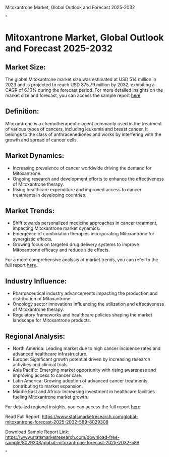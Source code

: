 Mitoxantrone Market, Global Outlook and Forecast 2025-2032

"<html>

<h1>Mitoxantrone Market, Global Outlook and Forecast 2025-2032</h1>

<h2>Market Size:</h2>
<p>The global Mitoxantrone market size was estimated at USD 514 million in 2023 and is projected to reach USD 875.79 million by 2032, exhibiting a CAGR of 6.10% during the forecast period. For more detailed insights on the market size and forecast, you can access the sample report <a href='https://www.statsmarketresearch.com/download-free-sample/8029308/global-mitoxantrone-forecast-2025-2032-589'>here</a>.</p>

<h2>Definition:</h2>
<p>Mitoxantrone is a chemotherapeutic agent commonly used in the treatment of various types of cancers, including leukemia and breast cancer. It belongs to the class of anthracenediones and works by interfering with the growth and spread of cancer cells.</p>

<h2>Market Dynamics:</h2>
<ul>
  <li>Increasing prevalence of cancer worldwide driving the demand for Mitoxantrone.</li>
  <li>Ongoing research and development efforts to enhance the effectiveness of Mitoxantrone therapy.</li>
  <li>Rising healthcare expenditure and improved access to cancer treatments in developing countries.</li>
</ul>

<h2>Market Trends:</h2>
<ul>
  <li>Shift towards personalized medicine approaches in cancer treatment, impacting Mitoxantrone market dynamics.</li>
  <li>Emergence of combination therapies incorporating Mitoxantrone for synergistic effects.</li>
  <li>Growing focus on targeted drug delivery systems to improve Mitoxantrone efficacy and reduce side effects.</li>
</ul>
<p>For a more comprehensive analysis of market trends, you can refer to the full report <a href='https://www.statsmarketresearch.com/global-mitoxantrone-forecast-2025-2032-589-8029308'>here</a>.</p>

<h2>Industry Influence:</h2>
<ul>
  <li>Pharmaceutical industry advancements impacting the production and distribution of Mitoxantrone.</li>
  <li>Oncology sector innovations influencing the utilization and effectiveness of Mitoxantrone therapy.</li>
  <li>Regulatory frameworks and healthcare policies shaping the market landscape for Mitoxantrone products.</li>
</ul>

<h2>Regional Analysis:</h2>
<ul>
  <li>North America: Leading market due to high cancer incidence rates and advanced healthcare infrastructure.</li>
  <li>Europe: Significant growth potential driven by increasing research activities and clinical trials.</li>
  <li>Asia Pacific: Emerging market opportunity with rising awareness and improving access to cancer care.</li>
  <li>Latin America: Growing adoption of advanced cancer treatments contributing to market expansion.</li>
  <li>Middle East and Africa: Increasing investment in healthcare facilities fueling Mitoxantrone market growth.</li>
</ul>
<p>For detailed regional insights, you can access the full report <a href='https://www.statsmarketresearch.com/global-mitoxantrone-forecast-2025-2032-589-8029308'>here</a>.</p>

<p>Read Full Report: <a href='https://www.statsmarketresearch.com/global-mitoxantrone-forecast-2025-2032-589-8029308'>https://www.statsmarketresearch.com/global-mitoxantrone-forecast-2025-2032-589-8029308</a></p>
<p>Download Sample Report Link: <a href='https://www.statsmarketresearch.com/download-free-sample/8029308/global-mitoxantrone-forecast-2025-2032-589'>https://www.statsmarketresearch.com/download-free-sample/8029308/global-mitoxantrone-forecast-2025-2032-589</a></p>

</html>"
